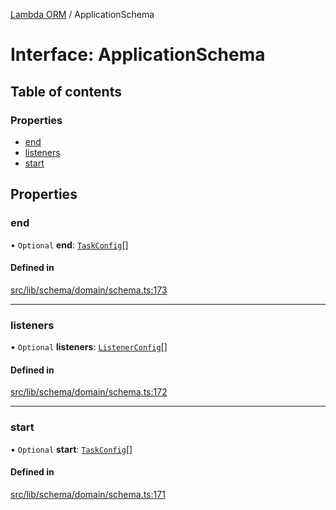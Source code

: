 [Lambda ORM](../README.md) / ApplicationSchema

# Interface: ApplicationSchema

## Table of contents

### Properties

- [end](ApplicationSchema.md#end)
- [listeners](ApplicationSchema.md#listeners)
- [start](ApplicationSchema.md#start)

## Properties

### end

• `Optional` **end**: [`TaskConfig`](TaskConfig.md)[]

#### Defined in

[src/lib/schema/domain/schema.ts:173](https://github.com/lambda-orm/lambdaorm-base/blob/880bc7e/src/lib/schema/domain/schema.ts#L173)

___

### listeners

• `Optional` **listeners**: [`ListenerConfig`](ListenerConfig.md)[]

#### Defined in

[src/lib/schema/domain/schema.ts:172](https://github.com/lambda-orm/lambdaorm-base/blob/880bc7e/src/lib/schema/domain/schema.ts#L172)

___

### start

• `Optional` **start**: [`TaskConfig`](TaskConfig.md)[]

#### Defined in

[src/lib/schema/domain/schema.ts:171](https://github.com/lambda-orm/lambdaorm-base/blob/880bc7e/src/lib/schema/domain/schema.ts#L171)

